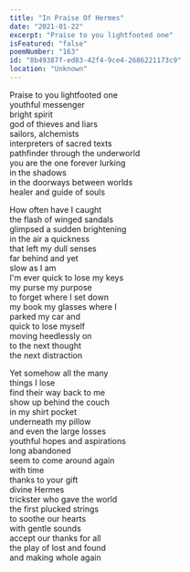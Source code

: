 ```yaml
---
title: "In Praise Of Hermes"
date: "2021-01-22"
excerpt: "Praise to you lightfooted one"
isFeatured: "false"
poemNumber: "163"
id: "8b49387f-ed83-42f4-9ce4-2686221173c9"
location: "Unknown"
---
```


Praise to you lightfooted one  
youthful messenger  
bright spirit  
god of thieves and liars  
sailors, alchemists  
interpreters of sacred texts  
pathfinder through the underworld  
you are the one forever lurking  
in the shadows  
in the doorways between worlds  
healer and guide of souls

How often have I caught  
the flash of winged sandals  
glimpsed a sudden brightening  
in the air a quickness  
that left my dull senses  
far behind and yet  
slow as I am  
I'm ever quick to lose my keys  
my purse my purpose  
to forget where I set down  
my book my glasses where I  
parked my car and  
quick to lose myself  
moving heedlessly on  
to the next thought  
the next distraction

Yet somehow all the many  
things I lose  
find their way back to me  
show up behind the couch  
in my shirt pocket  
underneath my pillow  
and even the large losses  
youthful hopes and aspirations  
long abandoned  
seem to come around again  
with time  
thanks to your gift  
divine Hermes  
trickster who gave the world  
the first plucked strings  
to soothe our hearts  
with gentle sounds  
accept our thanks for all  
the play of lost and found  
and making whole again
